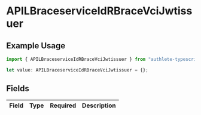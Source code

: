 # APILBraceserviceIdRBraceVciJwtissuer

## Example Usage

```typescript
import { APILBraceserviceIdRBraceVciJwtissuer } from "authlete-typescript-sdk/models";

let value: APILBraceserviceIdRBraceVciJwtissuer = {};
```

## Fields

| Field       | Type        | Required    | Description |
| ----------- | ----------- | ----------- | ----------- |